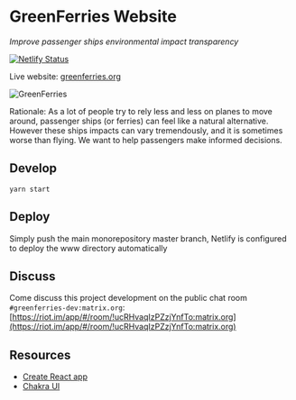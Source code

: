 # GreenFerries Website

*Improve passenger ships environmental impact transparency*

[![Netlify Status](https://api.netlify.com/api/v1/badges/214d136b-2a50-41c0-b028-643e8352c1b6/deploy-status)](https://app.netlify.com/sites/greenferries/deploys)

Live website: [greenferries.org](https://www.greenferries.org)

![GreenFerries](https://i.imgur.com/4OhZy50.png)

Rationale: As a lot of people try to rely less and less on planes to move
around, passenger ships (or ferries) can feel like a natural alternative.
However these ships impacts can vary tremendously, and it is sometimes worse
than flying. We want to help passengers make informed decisions.

## Develop

`yarn start`

## Deploy

Simply push the main monorepository master branch, Netlify is configured to
deploy the www directory automatically

## Discuss

Come discuss this project development on the public chat room `#greenferries-dev:matrix.org`: [https://riot.im/app/#/room/!ucRHvaqIzPZzjYnfTo:matrix.org](https://riot.im/app/#/room/!ucRHvaqIzPZzjYnfTo:matrix.org)

## Resources

- [Create React app](https://github.com/facebook/create-react-app)
- [Chakra UI](https://chakra-ui.com/)
